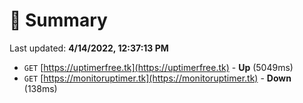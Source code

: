 # 📖 Summary
Last updated: **4/14/2022, 12:37:13 PM**

- `GET` [https://uptimerfree.tk](https://uptimerfree.tk) - **Up** (5049ms)
- `GET` [https://monitoruptimer.tk](https://monitoruptimer.tk) - **Down** (138ms)
